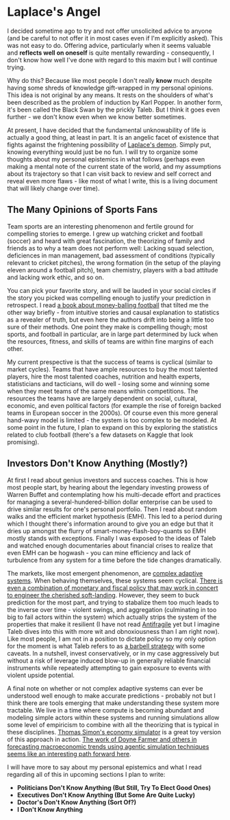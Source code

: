 # Laplace's Angel

I decided sometime ago to try and not offer unsolicited advice to anyone (and be careful to not offer it in most cases even if I'm explicitly asked). This was not easy to do. Offering advice, particularly when it seems valuable and **reflects well on oneself** is quite mentally rewarding - consequently, I don't know how well I've done with regard to this maxim but I will continue trying.

Why do this? Because like most people I don't really **know** much despite having some shreds of knowledge gift-wrapped in my personal opinions. This idea is not original by any means. It rests on the shoulders of what's been described as the problem of induction by Karl Popper. In another form, it's been called the Black Swan by the prickly Taleb. But I think it goes even further - we don't know even when we know better sometimes.

At present, I have decided that the fundamental unknowability of life is actually a good thing, at least in part. It is an angelic facet of existence that fights against the frightening possibility of [Laplace's demon](https://en.wikipedia.org/wiki/Laplace%27s_demon). Simply put, knowing everything would just be no fun. I will try to organize some thoughts about my personal epistemics in what follows (perhaps even making a mental note of the current state of the world, and my assumptions about its trajectory so that I can visit back to review and self correct and reveal even more flaws - like most of what I write, this is a living document that will likely change over time).

## The Many Opinions of Sports Fans

Team sports are an interesting phenomenon and fertile ground for compelling stories to emerge. I grew up watching cricket and football (soccer) and heard with great fascination, the theorizing of family and friends as to why a team does not perform well: Lacking squad selection, deficiences in man management, bad assessment of conditions (typically relevant to cricket pitches), the wrong formation (in the setup of the playing eleven around a football pitch), team chemistry, players with a bad attitude and lacking work ethic, and so on.

You can pick your favorite story, and will be lauded in your social circles if the story you picked was compelling enough to justify your prediction in retrospect. I read [a book about money-balling football](https://www.goodreads.com/book/show/17465493-the-numbers-game) that tilted me the other way briefly - from intuitive stories and causal explanation to statistics as a revealer of truth, but even here the authors drift into being a little too sure of their methods. One point they make is compelling though; most sports, and football in particular, are in large part determined by luck when the resources, fitness, and skills of teams are within fine margins of each other.

My current prespective is that the success of teams is cyclical (similar to market cycles). Teams that have ample resources to buy the most talented players, hire the most talented coaches, nutrition and health experts, statisticians and tacticians, will do well - losing some and winning some when they meet teams of the same means within competitions. The resources the teams have are largely dependent on social, cultural, economic, and even political factors (for example the rise of foreign backed teams in European soccer in the 2000s). Of course even this more general hand-wavy model is limited - the system is too complex to be modeled. At some point in the future, I plan to expand on this by exploring the statistics related to club football (there's a few datasets on Kaggle that look promising).

## Investors Don't Know Anything (Mostly?)

At first I read about genius investors and success coaches. This is how most people start, by hearing about the legendary investing prowess of Warren Buffet and contemplating how his multi-decade effort and practices for managing a several-hundered-billion dollar enterprise can be used to drive similar results for one's personal portfolio. Then I read about random walks and the efficient market hypothesis (EMH). This led to a period during which I thought there's information around to give you an edge but that it dries up amongst the flurry of smart-money-flash-boy-quants so EMH mostly stands with exceptions. Finally I was exposed to the ideas of Taleb and watched enough documentaries about financial crises to realize that even EMH can be hogwash - you can mine efficiency and lack of turbulence from any system for a time before the tide changes dramatically.

The markets, like most emergent phenomenon, are [complex adaptive systems](https://en.wikipedia.org/wiki/Complex_adaptive_system). When behaving themselves, these systems seem cyclical. [There is even a combination of monetary and fiscal policy that may work in concert to engineer the cherished soft-landing](https://www.youtube.com/watch?v=PHe0bXAIuk0). However, they seem to buck prediction for the most part, and trying to stabalize them too much leads to the inverse over time - violent swings, and aggregation (culminating in too big to fail actors within the system) which actually strips the system of the properties that make it resilient (I have not read [Antifragile](https://en.wikipedia.org/wiki/Antifragile_(book)) yet but I imagine Taleb dives into this with more wit and obnoxiousness than I am right now). Like most people, I am not in a position to dictate policy so my only option for the moment is what Taleb refers to as [a barbell strategy](https://www.wealest.com/articles/barbell-strategy) with some caveats. In a nutshell, invest conservatively, or in my case aggressively but without a risk of leverage induced blow-up in generally reliable financial instruments while repeatedly attempting to gain exposure to events with violent upside potential.

A final note on whether or not complex adaptive systems can ever be understood well enough to make accurate predictions - probably not but I think there are tools emerging that make understanding these system more tractable. We live in a time where compute is becoming abundant and modeling simple actors within these systems and running simulations allow some level of empiricism to combine with all the theorizing that is typical in these disciplines. [Thomas Simon's economy simulator](https://thomassimon.dev/ps/4) is a great toy version of this approach in action. [The work of Doyne Farmer and others in forecasting macroeconomic trends using agentic simulation techniques seems like an interesting path forward here](https://www.inet.ox.ac.uk/publications/no-2024-06-forecasting-macroeconomic-dynamics-using-a-calibrated-data-driven-agent-based-model).

I will have more to say about my personal epistemics and what I read regarding all of this in upcoming sections I plan to write:

* **Politicians Don't Know Anything (But Still, Try To Elect Good Ones)**
* **Executives Don't Know Anything (But Some Are Quite Lucky)**
* **Doctor's Don't Know Anything (Sort Of?)**
* **I Don't Know Anything**




